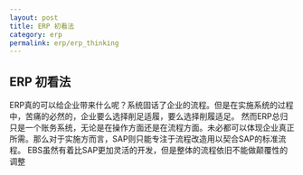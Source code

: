 ```yaml
---
layout: post
title: ERP 初看法
category: erp
permalink: erp/erp_thinking
---
```


## ERP 初看法

ERP真的可以给企业带来什么呢？系统固话了企业的流程。但是在实施系统的过程中，苦痛的必然的，企业要么选择削足适履，要么选择削履适足。 然而ERP总归只是一个账务系统，无论是在操作方面还是在流程方面。未必都可以体现企业真正所需。那么对于实施方而言，SAP则只能专注于流程改造用以契合SAP的标准流程。 EBS虽然有着比SAP更加灵活的开发，但是整体的流程依旧不能做颠覆性的调整
